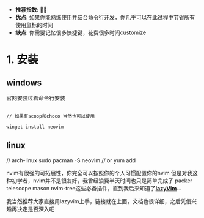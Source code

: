 
- **推荐指数**: 🌟🌟
- **优点**: 如果你能熟练使用并结合命令行开发，你几乎可以在此过程中节省所有使用鼠标的时间
- **缺点**: 你需要记忆很多快捷键，花费很多时间customize



# 1. 安装

## windows

官网安装过着命令行安装

```shell

// 如果有scoop和choco 当然也可以使用

winget install neovim

```

## linux

// arch-linux
sudo pacman -S neovim 
// or 
yum add 


nvim有很强的可拓展性，你完全可以按照你的个人习惯配置你的nvim
但是对我这种初学者，nvim并不是很友好，我曾经浪费半天时间也只是简单完成了 packer telescope mason nvim-tree这些必备插件，直到我后来知道了[**lazyVim**](https://www.lazyvim.org/|200)...

我当然推荐大家直接用lazyvim上手，链接就在上面，文档也很详细，之后凭借兴趣再决定是否深入吧
